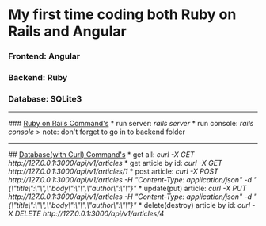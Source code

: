 # My first time coding both Ruby on Rails and Angular
### Frontend: Angular
### Backend: Ruby
### Database: SQLite3
<hr>
### <u>Ruby on Rails Command's</u>
* run server: <i>rails server</i>
* run console: <i>rails console</i>
> note: don't forget to go in to backend folder</p>
<hr>
## <u>Database(with Curl) Command's</u>
* get all: <i>curl -X GET http://127.0.0.1:3000/api/v1/articles</i>
* get article by id: <i>curl -X GET http://127.0.0.1:3000/api/v1/articles/1</i>
* post article:  <i>curl -X POST http://127.0.0.1:3000/api/v1/articles -H "Content-Type: application/json" -d "{\"title\":\"\",\"body\":\"\",\"author\":\"\"}"</i>
* update(put) article:  <i>curl -X PUT http://127.0.0.1:3000/api/v1/articles -H "Content-Type: application/json" -d "{\"title\":\"\",\"body\":\"\",\"author\":\"\"}"</i>
* delete(destroy) article by id: <i>curl -X DELETE http://127.0.0.1:3000/api/v1/articles/4</i>